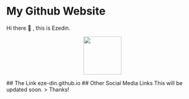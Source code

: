 # My Github Website
Hi there :wave: , this is Ezedin.
<p align="center"><img src="https://media.giphy.com/media/M9gbBd9nbDrOTu1Mqx/giphy.gif" width="100"/></p>
## The Link 
eze-din.github.io
## Other Social Media Links
This will be updated soon.
> Thanks!
